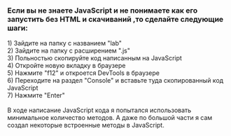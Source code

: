<h3> Если вы не знаете JavaScript и не понимаете как его запустить без HTML и скачиваний ,то сделайте следующие шаги: </h3>
     1) Зайдите на папку с названием "lab" <br>     
     2) Зайдите на папку с расширением ".js" <br>
     3) Польностью скопируйте код написанным на JavaScript <br>
     4) Откройте новую вкладку в браузере <br>
     5) Нажмите "f12" и откроется DevTools в браузере <br>
     6) Переходите на раздел "Console" и вставьте туда скопированный код JavaScript <br>
     7) Нажмите "Enter" <br>


<br>
В ходе написание JavaScript кода я попытался использовать минимальное количество методов. А даже по большой части я сам создал некоторые встроенные методы в JavaScript. 
